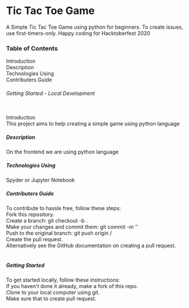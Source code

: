 <h1>Tic Tac Toe Game</h1>
<p>A Simple Tic Tac Toe Game using python for beginners. To create issues, use first-timers-only. Happy coding for Hacktoberfest 2020 


<h3>Table of Contents</h3>
Introduction<br>
Description<br>
Technologies Using<br>
Contributers Guide<br>
<h6>Getting Started - Local Development</h6><br>
Introduction<br>
This project aims to help creating a simple game using python language<br>
<h5>Description</h5>
On the frontend we are using python language<br>
<h5>Technologies Using</h5>
Spyder or Jupyter Notebook<br>
<h5>Contributers Guide</h5>
To contribute to hassle free, follow these steps:<br>
Fork this repository.<br>
Create a branch: git checkout -b <branch_name>.<br>
Make your changes and commit them: git commit -m '<commit_message>'<br>
Push to the original branch: git push origin <project_name>/<location><br>
Create the pull request.<br>
Alternatively see the GitHub documentation on creating a pull request.<br>
<br>
<h5>Getting Started</h5>
To get started locally, follow these instructions:<br>
If you haven't done it already, make a fork of this repo.<br>
Clone to your local computer using git.<br>
Make sure that to create pull request.<br>
